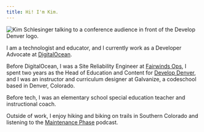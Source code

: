 ```yaml
---
title: Hi! I'm Kim. 
---
```


![Kim Schlesinger talking to a conference audience in front of the Develop Denver logo.](https://res.cloudinary.com/kimschlesinger/image/upload/c_scale,w_550/v1606362929/00044_DVLP2019.jpg)

I am a technologist and educator, and I currently work as a Developer Advocate at [DigitalOcean](https://www.digitalocean.com/). 

Before DigitalOcean, I was a Site Reliability Engineer at [Fairwinds Ops](https://www.fairwinds.com/), I spent two years as the Head of Education and Content for [Develop Denver](https://developdenver.org/), and I was an instructor and curriculum designer at Galvanize, a codeschool based in Denver, Colorado. 

Before tech, I was an elementary school special education teacher and instructional coach. 

Outside of work, I enjoy hiking and biking on trails in Southern Colorado and listening to the [Maintenance Phase](https://www.maintenancephase.com/) podcast.  






 




